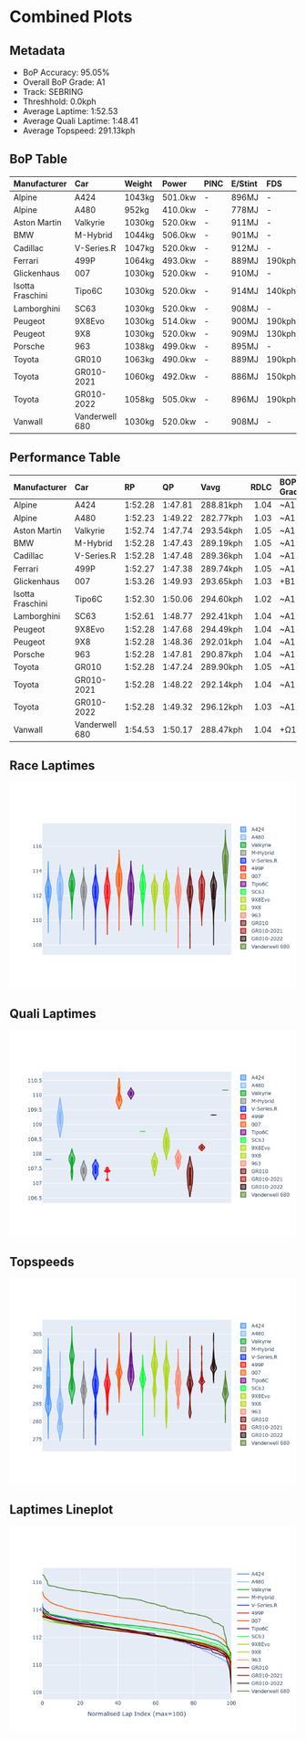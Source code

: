 # Combined Plots

## Metadata

- BoP Accuracy: 95.05%
- Overall BoP Grade: A1
- Track: SEBRING
- Threshhold: 0.0kph
- Average Laptime: 1:52.53
- Average Quali Laptime: 1:48.41
- Average Topspeed: 291.13kph

## BoP Table
| Manufacturer     | Car            | Weight   | Power   | PINC   | E/Stint   | FDS    | RDP    | QDP    | TDP    |
|:-----------------|:---------------|:---------|:--------|:-------|:----------|:-------|:-------|:-------|:-------|
| Alpine           | A424           | 1043kg   | 501.0kw | -      | 896MJ     | -      | 51.64% | 59.31% | 26.80% |
| Alpine           | A480           | 952kg    | 410.0kw | -      | 778MJ     | -      | 53.05% | 74.07% | 48.97% |
| Aston Martin     | Valkyrie       | 1030kg   | 520.0kw | -      | 911MJ     | -      | 53.50% | 53.33% | 21.51% |
| BMW              | M-Hybrid       | 1044kg   | 506.0kw | -      | 901MJ     | -      | 52.89% | 56.22% | 33.41% |
| Cadillac         | V-Series.R     | 1047kg   | 520.0kw | -      | 912MJ     | -      | 48.63% | 60.80% | 19.01% |
| Ferrari          | 499P           | 1064kg   | 493.0kw | -      | 889MJ     | 190kph | 51.38% | 44.98% | 9.83%  |
| Glickenhaus      | 007            | 1030kg   | 520.0kw | -      | 910MJ     | -      | 46.15% | 49.30% | 41.45% |
| Isotta Fraschini | Tipo6C         | 1030kg   | 520.0kw | -      | 914MJ     | 140kph | 43.95% | 47.22% | 31.53% |
| Lamborghini      | SC63           | 1030kg   | 520.0kw | -      | 908MJ     | -      | 48.33% | 60.95% | 28.65% |
| Peugeot          | 9X8Evo         | 1030kg   | 514.0kw | -      | 900MJ     | 190kph | 48.87% | 52.78% | 15.41% |
| Peugeot          | 9X8            | 1030kg   | 520.0kw | -      | 909MJ     | 130kph | 54.54% | 58.39% | 9.69%  |
| Porsche          | 963            | 1038kg   | 499.0kw | -      | 895MJ     | -      | 50.70% | 44.30% | 29.51% |
| Toyota           | GR010          | 1063kg   | 490.0kw | -      | 889MJ     | 190kph | 51.09% | 52.71% | 11.46% |
| Toyota           | GR010-2021     | 1060kg   | 492.0kw | -      | 886MJ     | 150kph | 54.08% | 54.81% | 9.72%  |
| Toyota           | GR010-2022     | 1058kg   | 505.0kw | -      | 896MJ     | 190kph | 53.45% | 68.83% | 9.58%  |
| Vanwall          | Vanderwell 680 | 1030kg   | 520.0kw | -      | 908MJ     | -      | 49.68% | 60.93% | 34.43% |

## Performance Table
| Manufacturer     | Car            | RP      | QP      | Vavg      |   RDLC | BOP-Grade   | Match   |
|:-----------------|:---------------|:--------|:--------|:----------|-------:|:------------|:--------|
| Alpine           | A424           | 1:52.28 | 1:47.81 | 288.81kph |   1.04 | ~A1         | 99.60%  |
| Alpine           | A480           | 1:52.23 | 1:49.22 | 282.77kph |   1.03 | ~A1         | 99.73%  |
| Aston Martin     | Valkyrie       | 1:52.74 | 1:47.74 | 293.54kph |   1.05 | ~A1         | 100.00% |
| BMW              | M-Hybrid       | 1:52.28 | 1:47.43 | 289.19kph |   1.05 | ~A1         | 100.00% |
| Cadillac         | V-Series.R     | 1:52.28 | 1:47.48 | 289.36kph |   1.04 | ~A1         | 99.86%  |
| Ferrari          | 499P           | 1:52.27 | 1:47.38 | 289.74kph |   1.05 | ~A1         | 99.94%  |
| Glickenhaus      | 007            | 1:53.26 | 1:49.93 | 293.65kph |   1.03 | +B1         | 88.48%  |
| Isotta Fraschini | Tipo6C         | 1:52.30 | 1:50.06 | 294.60kph |   1.02 | ~A1         | 100.00% |
| Lamborghini      | SC63           | 1:52.61 | 1:48.77 | 292.41kph |   1.04 | ~A1         | 100.00% |
| Peugeot          | 9X8Evo         | 1:52.28 | 1:47.68 | 294.49kph |   1.04 | ~A1         | 100.00% |
| Peugeot          | 9X8            | 1:52.28 | 1:48.36 | 292.01kph |   1.04 | ~A1         | 100.00% |
| Porsche          | 963            | 1:52.28 | 1:47.81 | 290.87kph |   1.04 | ~A1         | 99.84%  |
| Toyota           | GR010          | 1:52.28 | 1:47.24 | 289.90kph |   1.05 | ~A1         | 99.76%  |
| Toyota           | GR010-2021     | 1:52.28 | 1:48.22 | 292.14kph |   1.04 | ~A1         | 100.00% |
| Toyota           | GR010-2022     | 1:52.28 | 1:49.32 | 296.12kph |   1.03 | ~A1         | 99.49%  |
| Vanwall          | Vanderwell 680 | 1:54.53 | 1:50.17 | 288.47kph |   1.04 | +Ω1         | 34.12%  |

## Race Laptimes
![Race Laptimes](images/race_violin.png)

## Quali Laptimes
![Quali Laptimes](images/quali_violin.png)

## Topspeeds
![Topspeeds](images/topspeed_violin.png)

## Laptimes Lineplot
![Laptimes Lineplot](images/laptime_line.png)

